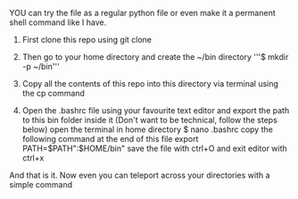 YOU can try the file as a regular python file or even make it a permanent shell command like I have.

1. First clone this repo using 
	git clone

2. Then go to your home directory and create the ~/bin directory
	'''$ mkdir -p ~/bin'''

3. Copy all the contents of this repo into this directory via terminal using the cp command

4. Open the .bashrc file using your favourite text editor and export the path to this bin folder inside it (Don't want to be technical, follow the steps below)
	open the terminal in home directory
	$ nano  .bashrc
	copy the following command at the end of this file
	 export PATH=$PATH":$HOME/bin"
	save the file with ctrl+O and exit editor with ctrl+x

And that is it. Now even you can teleport across your directories with a simple command
